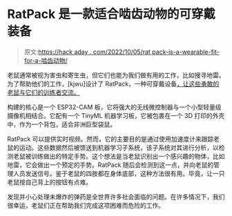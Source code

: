 # RatPack 是一款适合啮齿动物的可穿戴装备

> 原文:[https://hack aday . com/2022/10/05/rat pack-is-a-wearable-fit-for-a-啮齿动物/](https://hackaday.com/2022/10/05/ratpack-is-a-wearable-fit-for-a-rodent/)

老鼠通常被视为害虫和寄生虫，但它们也能为我们做有用的工作，比如搜寻地雷。为了帮助他们的工作，[kjwu]设计了 RatPack，一种可穿戴设备[，让这些勇敢的老鼠与它们的训练者交流。](https://www.instructables.com/RatPack-a-Wearable-Technology-Created-for-the-Gian/)

构建的核心是一个 ESP32-CAM 板，它将强大的无线微控制器与一个小型轻量级摄像机相结合。它配有一个 TinyML 机器学习板，它被包裹在一个 3D 打印的外壳中，作为一个背包，适合非洲巨型袋鼠。

RatPack 可以提供实时视频。然而，它的主要目的是通过使用加速度计来跟踪老鼠的运动。这些数据然后被馈送到机器学习子系统，该子系统对其进行分析，以检测老鼠被训练做出的特定手势。这个想法是当老鼠识别出一个感兴趣的物体，比如地雷，它会做出一个预定的手势。RatPack 随后会检测到这一点，并向老鼠的管理人员发送信号。鉴于老鼠的四肢都在身体底部，这种方法很有用。毕竟，让一只老鼠按自己背上的按钮有点难。

发现并小心处理未爆炸的弹药是全世界许多社会面临的问题。在许多情况下，我们很幸运，老鼠们正在帮助我们完成这项困难而危险的工作。